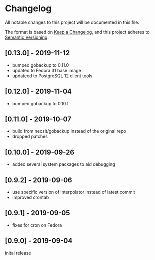 # Changelog
All notable changes to this project will be documented in this file.

The format is based on [Keep a Changelog](https://keepachangelog.com/en/1.0.0/),
and this project adheres to [Semantic Versioning](https://semver.org/spec/v2.0.0.html).

## [0.13.0] - 2019-11-12
- bumped gobackup to 0.11.0
- updated to Fedora 31 base image
- updateed to PostgreSQL 12 client tools

## [0.12.0] - 2019-11-04
- bumped gobackup to 0.10.1

## [0.11.0] - 2019-10-07
- build from neosit/gobackup instead of the original repo
- dropped patches

## [0.10.0] - 2019-09-26
- added several system packages to aid debugging

## [0.9.2] - 2019-09-06
- use specific version of interpolator instead of latest commit
- improved crontab

## [0.9.1] - 2019-09-05
- fixes for cron on Fedora

## [0.9.0] - 2019-09-04
inital release